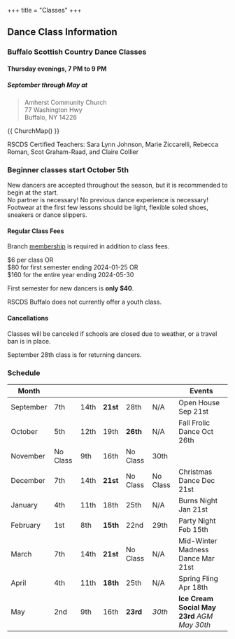 +++
title = "Classes"
+++


## Dance Class Information

### Buffalo Scottish Country Dance Classes

#### Thursday evenings, 7 PM to 9 PM

##### September through May at

> Amherst Community Church  
> 77 Washington Hwy  
> Buffalo, NY 14226

{{ ChurchMap() }}

RSCDS Certified Teachers: Sara Lynn Johnson, Marie Ziccarelli, Rebecca Roman, Scot Graham-Raad, and Claire Collier

### Beginner classes start October 5th

New dancers are accepted throughout the season, but it is recommended to begin at the start.  
No partner is necessary!  No previous dance experience is necessary!  
Footwear at the first few lessons should be light, flexible soled shoes, sneakers or dance slippers.  

#### Regular Class Fees

Branch [membership](../membership/) is required in addition to class fees.

$6 per class OR  
$80 for first semester ending 2024-01-25 OR  
$160 for the entire year ending 2024-05-30

First semester for new dancers is **only $40**.

RSCDS Buffalo does not currently offer a youth class.

#### Cancellations

Classes will be canceled if schools are closed due to weather, or a travel ban is in place.

September 28th class is for returning dancers.

### Schedule

Month     |          |      |          |          |          | Events
----------|----------|------|----------|----------|----------|----------------------------------------------
September | 7th      | 14th | **21st** | 28th     | N/A      | Open House Sep 21st
October   | 5th      | 12th | 19th     | **26th** | N/A      | Fall Frolic Dance Oct 26th
November  | No Class | 9th  | 16th     | No Class | 30th     |
December  | 7th      | 14th | **21st** | No Class | No Class | Christmas Dance Dec 21st
January   | 4th      | 11th | 18th     | 25th     | N/A      | Burns Night Jan 21st
February  | 1st      | 8th  | **15th** | 22nd     | 29th     | Party Night Feb 15th
March     | 7th      | 14th | **21st** | No Class | N/A      | Mid-Winter Madness Dance Mar 21st
April     | 4th      | 11th | **18th** | 25th     | N/A      | Spring Fling Apr 18th
May       | 2nd      | 9th  | 16th     | **23rd** | *30th*   | **Ice Cream Social May 23rd** *AGM May 30th*
